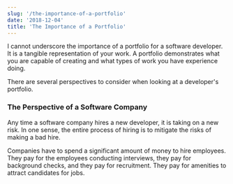 ```yaml
---
slug: '/the-importance-of-a-portfolio'
date: '2018-12-04'
title: 'The Importance of a Portfolio'
---
```


I cannot underscore the importance of a portfolio for a software developer. It is a tangible representation of your work. A portfolio demonstrates what you are capable of creating and what types of work you have experience doing.

There are several perspectives to consider when looking at a developer's portfolio. 

### The Perspective of a Software Company

Any time a software company hires a new developer, it is taking on a new risk. In one sense, the entire process of hiring is to mitigate the risks of making a bad hire.

Companies have to spend a significant amount of money to hire employees. They pay for the employees conducting interviews, they pay for background checks, and they pay for recruitment. They pay for amenities to attract candidates for jobs.